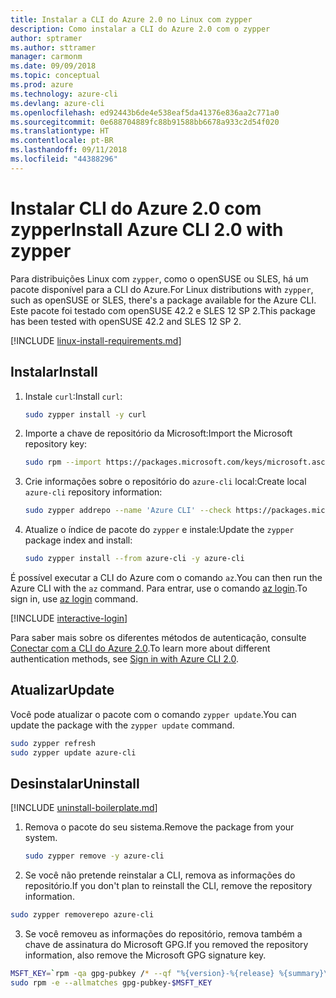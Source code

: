 ```yaml
---
title: Instalar a CLI do Azure 2.0 no Linux com zypper
description: Como instalar a CLI do Azure 2.0 com o zypper
author: sptramer
ms.author: sttramer
manager: carmonm
ms.date: 09/09/2018
ms.topic: conceptual
ms.prod: azure
ms.technology: azure-cli
ms.devlang: azure-cli
ms.openlocfilehash: ed92443b6de4e538eaf5da41376e836aa2c771a0
ms.sourcegitcommit: 0e688704889fc88b91588bb6678a933c2d54f020
ms.translationtype: HT
ms.contentlocale: pt-BR
ms.lasthandoff: 09/11/2018
ms.locfileid: "44388296"
---
```

# <a name="install-azure-cli-20-with-zypper"></a><span data-ttu-id="cca3b-103">Instalar CLI do Azure 2.0 com zypper</span><span class="sxs-lookup"><span data-stu-id="cca3b-103">Install Azure CLI 2.0 with zypper</span></span>

<span data-ttu-id="cca3b-104">Para distribuições Linux com `zypper`, como o openSUSE ou SLES, há um pacote disponível para a CLI do Azure.</span><span class="sxs-lookup"><span data-stu-id="cca3b-104">For Linux distributions with `zypper`, such as openSUSE or SLES, there's a package available for the Azure CLI.</span></span> <span data-ttu-id="cca3b-105">Este pacote foi testado com openSUSE 42.2 e SLES 12 SP 2.</span><span class="sxs-lookup"><span data-stu-id="cca3b-105">This package has been tested with openSUSE 42.2 and SLES 12 SP 2.</span></span>

[!INCLUDE [linux-install-requirements.md](includes/linux-install-requirements.md)]

## <a name="install"></a><span data-ttu-id="cca3b-106">Instalar</span><span class="sxs-lookup"><span data-stu-id="cca3b-106">Install</span></span>

1. <span data-ttu-id="cca3b-107">Instale `curl`:</span><span class="sxs-lookup"><span data-stu-id="cca3b-107">Install `curl`:</span></span>

   ```bash
   sudo zypper install -y curl
   ```

2. <span data-ttu-id="cca3b-108">Importe a chave de repositório da Microsoft:</span><span class="sxs-lookup"><span data-stu-id="cca3b-108">Import the Microsoft repository key:</span></span>

   ```bash
   sudo rpm --import https://packages.microsoft.com/keys/microsoft.asc
   ```

3. <span data-ttu-id="cca3b-109">Crie informações sobre o repositório do `azure-cli` local:</span><span class="sxs-lookup"><span data-stu-id="cca3b-109">Create local `azure-cli` repository information:</span></span>

   ```bash
   sudo zypper addrepo --name 'Azure CLI' --check https://packages.microsoft.com/yumrepos/azure-cli azure-cli
   ```

4. <span data-ttu-id="cca3b-110">Atualize o índice de pacote do `zypper` e instale:</span><span class="sxs-lookup"><span data-stu-id="cca3b-110">Update the `zypper` package index and install:</span></span>

   ```bash
   sudo zypper install --from azure-cli -y azure-cli
   ```

<span data-ttu-id="cca3b-111">É possível executar a CLI do Azure com o comando `az`.</span><span class="sxs-lookup"><span data-stu-id="cca3b-111">You can then run the Azure CLI with the `az` command.</span></span> <span data-ttu-id="cca3b-112">Para entrar, use o comando [az login](/cli/azure/reference-index#az-login).</span><span class="sxs-lookup"><span data-stu-id="cca3b-112">To sign in, use [az login](/cli/azure/reference-index#az-login) command.</span></span>

[!INCLUDE [interactive-login](includes/interactive-login.md)]

<span data-ttu-id="cca3b-113">Para saber mais sobre os diferentes métodos de autenticação, consulte [Conectar com a CLI do Azure 2.0](authenticate-azure-cli.md).</span><span class="sxs-lookup"><span data-stu-id="cca3b-113">To learn more about different authentication methods, see [Sign in with Azure CLI 2.0](authenticate-azure-cli.md).</span></span>

## <a name="update"></a><span data-ttu-id="cca3b-114">Atualizar</span><span class="sxs-lookup"><span data-stu-id="cca3b-114">Update</span></span>

<span data-ttu-id="cca3b-115">Você pode atualizar o pacote com o comando `zypper update`.</span><span class="sxs-lookup"><span data-stu-id="cca3b-115">You can update the package with the `zypper update` command.</span></span>

```bash
sudo zypper refresh
sudo zypper update azure-cli
```

## <a name="uninstall"></a><span data-ttu-id="cca3b-116">Desinstalar</span><span class="sxs-lookup"><span data-stu-id="cca3b-116">Uninstall</span></span>

[!INCLUDE [uninstall-boilerplate.md](includes/uninstall-boilerplate.md)]

1. <span data-ttu-id="cca3b-117">Remova o pacote do seu sistema.</span><span class="sxs-lookup"><span data-stu-id="cca3b-117">Remove the package from your system.</span></span>

    ```bash
    sudo zypper remove -y azure-cli
    ```

2. <span data-ttu-id="cca3b-118">Se você não pretende reinstalar a CLI, remova as informações do repositório.</span><span class="sxs-lookup"><span data-stu-id="cca3b-118">If you don't plan to reinstall the CLI, remove the repository information.</span></span>

  ```bash
  sudo zypper removerepo azure-cli
  ```

3. <span data-ttu-id="cca3b-119">Se você removeu as informações do repositório, remova também a chave de assinatura do Microsoft GPG.</span><span class="sxs-lookup"><span data-stu-id="cca3b-119">If you removed the repository information, also remove the Microsoft GPG signature key.</span></span>

  ```bash
  MSFT_KEY=`rpm -qa gpg-pubkey /* --qf "%{version}-%{release} %{summary}\n" | grep Microsoft | awk '{print $1}'`
  sudo rpm -e --allmatches gpg-pubkey-$MSFT_KEY
  ```